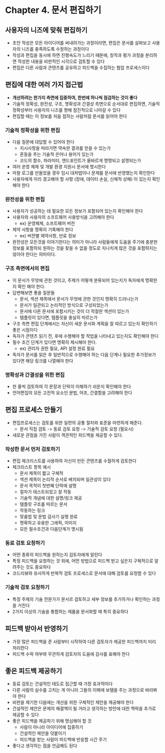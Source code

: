 # Chapter 4. 문서 편집하기
## 사용자의 니즈에 맞춰 편집하기
- 초안 작성은 모든 아이디어를 써내려가는 과정이라면, 편집은 문서를 살펴보고 사용자의 니즈를 충족하도록 수정하는 과정이다
- 작성과 편집을 동시에 하면 진행속도가 느리기 때문에, 창작과 평가 과정을 분리하면 작성한 내용을 비판적인 시각으로 검토할 수 있다
- 편집은 다른 사람과 콘텐츠를 공유하고 피드백을 수집하는 협업 프로세스이다

## 편집에 대한 여러 가지 접근법
- **개선하려는 한가지 측면에 집중하여, 한번에 하나씩 점검하는 것이 좋다**
- 기술적 정확성, 완전성, 구조, 명확성과 간결성 측면으로 순서대로 편집하면, 기술적 정확성부터 사용자의 니즈를 향해 점진적으로 나아갈 수 있다
- 편집할 때는 이 정보를 처음 접하는 사람처럼 문서를 읽어야 한다

### 기술적 정확성을 위한 편집
- 다음 질문에 대답할 수 있어야 한다
  - 지시사항을 따라가면 약속한 결과를 얻을 수 있는가
  - 혼동을 주는 기술적 은어나 용어가 있는가
  - 코드의 함수, 파라미터, 엔드포인트가 올바르게 명명되고 설명되는가
- 여러 운영 체제 및 개발 환경 지원시 문서에 명시한다
- 마찰 로그를 만들었을 경우 임시 대처법이나 문제를 문서에 반영했는지 확인한다
- 사용자에게 미리 경고해야 할 사항 (장애, 데이터 손실, 신체적 상해) 이 있는지 확인해야 한다

### 완전성을 위한 편집
- 사용자가 성공하는 데 필요한 모든 정보가 포함되어 있는지 확인해야 한다
- 사용자와 사용자의 소프트웨어 사용방식을 고려해야 한다
  - ex) 운영체제, 소프트웨어 버전
- 제약 사항을 명확히 기록해야 한다
  - ex) 버전별 제약사항, 만료 정보
- 완전성은 모든것을 이야기한다는 의미가 아니라 사람들에게 도움을 주기에 충분한 정보를 포함하되 원하는 것을 찾을 수 없을 정도로 지나치게 많은 것을 포함하지는 않아야 한다는 의미이다.

### 구조 측면에서의 편집
- 이 문서가 무엇에 관한 것이고, 주제가 어떻게 분류되어 있는지가 독자에게 명확한지 확인 해야 한다.
- 답변해보면 좋을 질문들
  - 문서, 섹션 제목에서 문서가 무엇에 관한 것인지 명확히 드러나는가
  - 문서가 일관되고 논리적인 방식으로 구성되었는가
  - 문서에 다른 문서에 포함시키는 것이 더 적절한 섹션이 있는가
  - 템플릿이 있다면, 템플릿을 충실히 따르는가
- 구조 측면 편집 단계에서는 자신이 세운 문서화 계획을 잘 따르고 있는지 확인하기 좋은 시점이다
- 독자가 콘텐츠 읽기 전, 후에 수행해야 할 작업을 나타내고 있는지도 확인해야 한다
- 필수 조건 단계가 있다면 명확히 제시해야 한다.
  - ex) 관리자 권한 필요, API 설정 완료 필요
- 독자가 문서를 읽은 후 일반적으로 수행해야 하는 다음 단계나 필요한 추가정보가 있다면 해당 링크를 나열해야 한다

### 명확성과 간결성을 위한 편집
- 한 줄씩 검토하여 각 문장과 단락이 이해하기 쉬운지 확인해야 한다
- 언어편집의 모든 고전적 요소인 문법, 어조, 간결함을 고려해야 한다

## 편집 프로세스 만들기
- 편집프로세스는 검토를 위한 일련의 공통 절차와 표준을 마련하게 해준다.
    - 문서 직접 검토 -> 동료 검토 요청 -> 기술적 검토 요청 (필요시)
- 새로운 관점을 가진 사람이 객관적인 피드백을 제공할 수 있다.

### 작성한 문서 먼저 검토하기
- 편집 체크리스트를 사용하여 자신이 만든 콘텐츠를 수월하게 검토한다
- 체크리스트 항목 예시
  - 문서 제목이 짧고 구체적
  - 섹션 제목이 논리적 순서로 배치되며 일관성이 있다
  - 문서 목적이 첫번째 단락에 설명
  - 절차가 테스트되었고 잘 작동
  - 기술적 개념에 대한 설명/링크 제공
  - 템플릿 구조를 따르는 문서
  - 작동하는 링크
  - 맞춤법 및 문법 검사기 실행 완료
  - 명확하고 유용한 그래픽, 이미지
  - 모든 필수조건과 다음단계가 명시됨

### 동료 검토 요청하기
- 어떤 종류의 피드백을 원하는지 검토자에게 알린다
- 특정 피드백을 요청하는 것 외에, 어떤 방법으로 피드백 받고 싶은지 구체적으로 알려주는 것도 중요하다
- 코드리뷰와 유사하게 반복적 검토 프로세스로 문서에 대해 검토를 요청할 수 있다

### 기술적 검토 요청하기
- 특정 주제의 기술 전문가가 문서르 검토하고 세부 정보를 추가하거나 확인하는 과정을 거친다
- 2가지 이상의 기술을 통합하는 제품을 문서화할 때 특히 중요하다

## 피드백 받아서 반영하기
- 가장 많은 피드백을 준 사람부터 시작하여 다른 검토자가 제공한 피드백까지 미리 처리한다
- 피드백 수락 여부와 무관하게 검토자의 도움에 감사를 표해야 한다

## 좋은 피드백 제공하기
- 동료 검토는 건설적인 태도로 접근할 때 가장 효과적이다
- 다른 사람의 실수를 고치는 게 아니라 그들의 이해에 보탬을 주는 과정으로 바라봐야 한다
- 비판을 제기한 다음에는 개선을 위한 구체적인 제안을 제공해야 한다
- 건설적인 제안은 문제의 해결책이 될 거라고 생각하는 방안에 대한 맥락을 추가로 제공할 수 있다
- 좋은 피드백을 제공하기 위해 명심해야 할 것
  - 사람이 아니라 아이디어에 집중하기
  - 건설적인 제안을 덧붙이기
  - 피드백을 받는 사람이 피드백에 반응할 시간 주기
- 좋다고 생각하는 점을 언급해도 된다